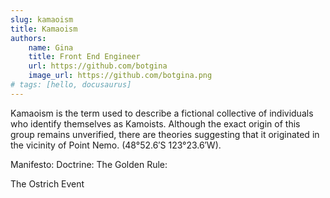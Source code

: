 ```yaml
---
slug: kamaoism
title: Kamaoism
authors: 
    name: Gina
    title: Front End Engineer
    url: https://github.com/botgina
    image_url: https://github.com/botgina.png
# tags: [hello, docusaurus]
---
```


Kamaoism is the term used to describe a fictional collective of individuals who identify themselves as Kamoists. Although the exact origin of this group remains unverified, there are theories suggesting that it originated in the vicinity of Point Nemo. (48°52.6′S 123°23.6′W). 

Manifesto:
Doctrine:
The Golden Rule: 

The Ostrich Event